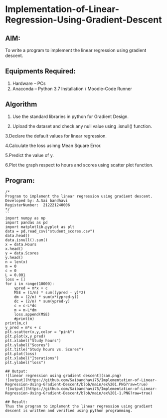 # Implementation-of-Linear-Regression-Using-Gradient-Descent

## AIM:
To write a program to implement the linear regression using gradient descent.

## Equipments Required:
1. Hardware – PCs
2. Anaconda – Python 3.7 Installation / Moodle-Code Runner

## Algorithm
1. Use the standard libraries in python for Gradient Design.
 
2. Upload the dataset and check any null value using .isnull() function.
 
3.Declare the default values for linear regression.

4.Calculate the loss usinng Mean Square Error.

5.Predict the value of y.

6.Plot the graph respect to hours and scores using scatter plot function.

## Program:
```
/*
Program to implement the linear regression using gradient descent.
Developed by: A.Sai bandhavi
RegisterNumber:  212221240006
*/
``
import numpy as np
import pandas as pd
import matplotlib.pyplot as plt
data = pd.read_csv("student_scores.csv")
data.head()
data.isnull().sum()
x = data.Hours
x.head()
y = data.Scores
y.head()
n = len(x)
m = 0
c = 0
L = 0.001
loss = []
for i in range(10000):
    ypred = m*x + c
    MSE = (1/n) * sum((ypred - y)*2)
    dm = (2/n) * sum(x*(ypred-y))
    dc = (2/n) * sum(ypred-y)
    c = c-L*dc
    m = m-L*dm
    loss.append(MSE)
    #print(m)
print(m,c)
y_pred = m*x + c
plt.scatter(x,y,color = "pink")
plt.plot(x,y_pred)
plt.xlabel("Study hours")
plt.ylabel("Scores")
plt.title("Study hours vs. Scores")
plt.plot(loss)
plt.xlabel("Iterations")
plt.ylabel("loss")

## Output:
![linear regression using gradient descent](sam.png)
![output](https://github.com/Saibandhavi75/Implementation-of-Linear-Regression-Using-Gradient-Descent/blob/main/ex%201.PNG?raw=true)
![output](https://github.com/Saibandhavi75/Implementation-of-Linear-Regression-Using-Gradient-Descent/blob/main/ex%201-1.PNG?raw=true)

## Result:
Thus the program to implement the linear regression using gradient descent is written and verified using python programming.
